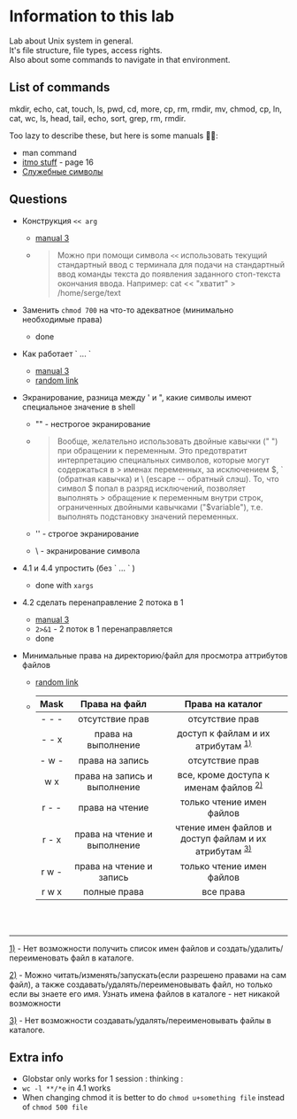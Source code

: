 # Information to this lab

Lab about Unix system in general.  
It's file structure, file types, access rights.  
Also about some commands to navigate in that environment.

## List of commands

mkdir, echo, cat, touch, ls, pwd, cd, more, cp, rm, rmdir, mv, chmod, 
cp, ln, cat, wc, ls, head, tail, echo, sort, grep, rm, rmdir.

Too lazy to describe these, but here is some manuals 💂‍♂️:  
- man command
- [itmo stuff](https://se.ifmo.ru/documents/10180/38002/%D0%9C%D0%B5%D1%82%D0%BE%D0%B4%D0%B8%D1%87%D0%B5%D1%81%D0%BA%D0%B8%D0%B5+%D1%83%D0%BA%D0%B0%D0%B7%D0%B0%D0%BD%D0%B8%D1%8F+%D0%BA+%D0%B2%D1%8B%D0%BF%D0%BE%D0%BB%D0%BD%D0%B5%D0%BD%D0%B8%D1%8E+%D0%BB%D0%B0%D0%B1%D0%BE%D1%80%D0%B0%D1%82%D0%BE%D1%80%D0%BD%D1%8B%D1%85+%D1%80%D0%B0%D0%B1%D0%BE%D1%82+%D0%B8+%D1%80%D1%83%D0%B1%D0%B5%D0%B6%D0%BD%D0%BE%D0%B3%D0%BE+%D0%BA%D0%BE%D0%BD%D1%82%D1%80%D0%BE%D0%BB%D1%8F+%D0%91%D0%AD%D0%92%D0%9C+2019+bcomp-ng.pdf/d5a1be02-ad3f-4c43-8032-a2a04d6db12e) - page 16
- [Служебные символы](https://vds-admin.ru/shell-scripting/sluzhebnye-simvoly)

## Questions

- Конструкция `<< arg`  
  + [manual 3](https://vds-admin.ru/shell-scripting/sluzhebnye-simvoly#dochere_)
  
  + > Можно при помощи символа `<<` использовать текущий стандартный ввод с терминала для подачи на стандартный ввод
    > команды текста до появления заданного стоп-текста окончания ввода. 
    > Например:
    > cat << "хватит" > /home/serge/text
  
- Заменить `chmod 700` на что-то адекватное (минимально необходимые права)  
  + done
  
- Как работает \` ...  \`  
  + [manual 3](https://vds-admin.ru/shell-scripting/sluzhebnye-simvoly#revkav_)
  + [random link](https://it.wikireading.ru/42634)
  
- Экранирование, разница между ' и ", какие символы имеют специальное значение в shell  
  + "" - нестрогое экранирование
  
  + > Вообще, желательно использовать двойные кавычки (" ") при обращении к переменным. Это предотвратит интерпретацию специальных символов, которые могут содержаться в   > именах переменных, за исключением $, ` (обратная кавычка) и \ (escape -- обратный слэш). То, что символ $ попал в разряд исключений, позволяет выполнять             > обращение к переменным внутри строк, ограниченных двойными кавычками ("$variable"), т.е. выполнять подстановку значений переменных.
  
  + '' - строгое экранирование  
  + \ - экранирование символа
  
- 4.1 и 4.4 упростить (без \` ... \` )  
  + done with `xargs`
  
- 4.2 сделать перенаправление 2 потока в 1
  + [manual 3](https://vds-admin.ru/shell-scripting/sluzhebnye-simvoly#perenapr_)
  + `2>&1` - 2 поток в 1 перенаправляется
  + done
- Минимальные права на директорию/файл для просмотра аттрибутов файлов  
  + [random link](https://help.ubuntu.ru/wiki/%D1%81%D1%82%D0%B0%D0%BD%D0%B4%D0%B0%D1%80%D1%82%D0%BD%D1%8B%D0%B5_%D0%BF%D1%80%D0%B0%D0%B2%D0%B0_unix)
  + | Mask    | Права на файл                | Права на каталог                                                                  |
    | :-----: | :--------------------------: | :--------------:                                                                  |
    | - - -   | отсутствие прав              | отсутствие прав                                                                   |
    | - - x   | права на выполнение          | доступ к файлам и их атрибутам <sup><a href="#_1">1)</a></sup>                    |
    | - w -   | права на запись              | отсутствие прав                                                                   |
    |  w x    | права на запись и выполнение | все, кроме доступа к именам файлов <sup><a href="#_2">2)</a></sup>                |
    | r - -   | права на чтение              | только чтение имен файлов                                                         |
    | r - x   | права на чтение и выполнение | чтение имен файлов и доступ файлам и их атрибутам <sup><a href='#_3'>3)</a></sup> |
    | r w -   | права на чтение и запись     | только чтение имен файлов                                                         |
    | r w x   | полные права                 | все права                                                                         |
    
    <br>
    <br>
---

[1)](#_1) - Нет возможности получить список имен файлов и создать/удалить/переименовать файл в каталоге. 
  
[2)](#_2) - Можно читать/изменять/запускать(если разрешено правами на сам файл), а также создавать/удалять/переименовывать файл, но только если вы знаете его имя. Узнать имена файлов в каталоге - нет никакой возможности
  
[3)](#_3) - Нет возможности создавать/удалять/переименовывать файлы в каталоге.

## Extra info

+ Globstar only works for 1 session \: thinking \:
+ `wc -l **/*e` in 4.1 works
+ When changing chmod it is better to do `chmod u+something file` instead of `chmod 500 file`
